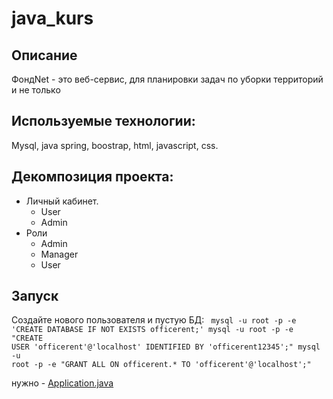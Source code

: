 # java_kurs
## Описание 
ФондNet - это веб-сервис, для планировки задач по уборки территорий и не только

## Используемые технологии:
Mysql, java spring, boostrap, html, javascript, css.

## Декомпозиция проекта:
- Личный кабинет.
    - User
    - Admin
- Роли
    - Admin
    - Manager
    - User

## Запуск
Создайте нового пользователя и пустую БД:
<code>
mysql -u root -p -e 'CREATE DATABASE IF NOT EXISTS officerent;'
mysql -u root -p -e "CREATE USER 'officerent'@'localhost' IDENTIFIED BY 'officerent12345';"
mysql -u root -p -e "GRANT ALL ON officerent.* TO 'officerent'@'localhost';"
    </code>

нужно  - [Application.java](https://github.com/alex-s2222/java_kurs/tree/main/src/main/java/com/main/app)

